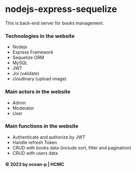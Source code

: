 # nodejs-express-sequelize
This is back-end server for books management.

### Technologies in the website
* Nodejs
* Express Framework
* Sequelize ORM
* MySQL
* JWT
* Joi (validate)
* cloudinary (upload image)

### Main actors in the website
* Admin
* Moderator
* User

### Main functions in the website
- Authenticate and authorize by JWT
- Handle refresh Token
- CRUD with books data (include sort, filter and pagination)
- CRUD with users data

#### © 2023 by ocean-p | HCMC
